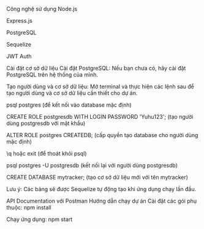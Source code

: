 Công nghệ sử dụng
Node.js

Express.js

PostgreSQL

Sequelize

JWT Auth

Cài đặt cơ sở dữ liệu
Cài đặt PostgreSQL: Nếu bạn chưa có, hãy cài đặt PostgreSQL trên hệ thống của mình.

Tạo người dùng và cơ sở dữ liệu: Mở terminal và thực hiện các lệnh sau để tạo người dùng và cơ sở dữ liệu cần thiết cho dự án.

psql postgres (để kết nối vào database mặc định)

CREATE ROLE postgresdb WITH LOGIN PASSWORD 'Yuhu123'; (tạo người dùng postgresdb với mật khẩu)

ALTER ROLE postgres CREATEDB; (cấp quyền tạo database cho người dùng mặc định)

\q hoặc exit (để thoát khỏi psql)

psql postgres -U postgresdb (kết nối lại với người dùng postgresdb)

CREATE DATABASE mytracker; (tạo cơ sở dữ liệu mới với tên mytracker)

Lưu ý: Các bảng sẽ được Sequelize tự động tạo khi ứng dụng chạy lần đầu.

API Documentation với Postman
Hướng dẫn chạy dự án
Cài đặt các gói phụ thuộc:
npm install

Chạy ứng dụng:
npm start
